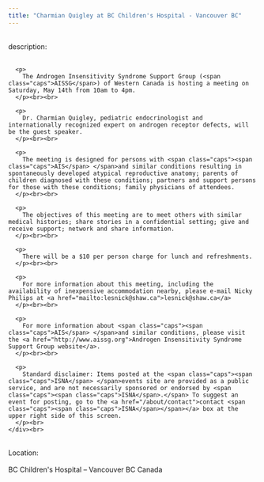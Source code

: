 ```yaml
---
title: "Charmian Quigley at BC Children's Hospital - Vancouver BC"
---
```


<div class="flexinode-body flexinode-2">
  <div class="flexinode-textarea-1">
    <div class="form-item">
      <br> <label>description:</label><br /> <br> 
      
      <p>
        The Androgen Insensitivity Syndrome Support Group (<span class="caps">AISSG</span>) of Western Canada is hosting a meeting on Saturday, May 14th from 10am to 4pm.
      </p><br><br>
      
      <p>
        Dr. Charmian Quigley, pediatric endocrinologist and internationally recognized expert on androgen receptor defects, will be the guest speaker.
      </p><br><br>
      
      <p>
        The meeting is designed for persons with <span class="caps"><span class="caps">AIS</span> </span>and similar conditions resulting in spontaneously developed atypical reproductive anatomy; parents of children diagnosed with these conditions; partners and support persons for those with these conditions; family physicians of attendees.
      </p><br><br>
      
      <p>
        The objectives of this meeting are to meet others with similar medical histories; share stories in a confidential setting; give and receive support; network and share information.
      </p><br><br>
      
      <p>
        There will be a $10 per person charge for lunch and refreshments.
      </p><br><br>
      
      <p>
        For more information about this meeting, including the availability of inexpensive accommodation nearby, please e-mail Nicky Philips at <a href="mailto:lesnick@shaw.ca">lesnick@shaw.ca</a>
      </p><br><br>
      
      <p>
        For more information about <span class="caps"><span class="caps">AIS</span> </span>and similar conditions, please visit the <a href="http://www.aissg.org">Androgen Insensitivity Syndrome Support Group website</a>.
      </p><br><br>
      
      <p>
        Standard disclaimer: Items posted at the <span class="caps"><span class="caps">ISNA</span> </span>events site are provided as a public service, and are not necessarily sponsored or endorsed by <span class="caps"><span class="caps">ISNA</span>.</span> To suggest an event for posting, go to the <a href="/about/contact">contact <span class="caps"><span class="caps">ISNA</span></span></a> box at the upper right side of this screen.
      </p><br>
    </div><br>
  </div>
  
  <div class="flexinode-textfield-2">
    <div class="form-item">
      <br> <label>Location:</label><br /> <br> BC Children's Hospital &#8211; Vancouver BC Canada<br>
    </div><br>
  </div>
</div>